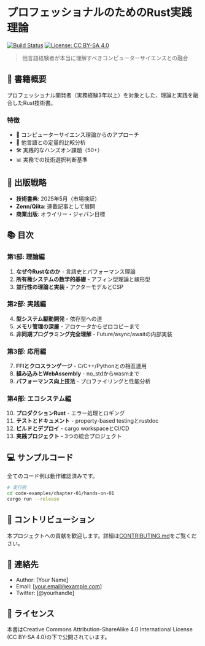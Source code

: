 # プロフェッショナルのためのRust実践理論

[![Build Status](https://github.com/[username]/rust-professional-book/workflows/build/badge.svg)](https://github.com/[username]/rust-professional-book/actions)
[![License: CC BY-SA 4.0](https://img.shields.io/badge/License-CC%20BY--SA%204.0-lightgrey.svg)](https://creativecommons.org/licenses/by-sa/4.0/)

> 他言語経験者が本当に理解すべきコンピューターサイエンスとの融合

## 📖 書籍概要

プロフェッショナル開発者（実務経験3年以上）を対象とした、理論と実践を融合したRust技術書。

### 特徴
- 🧠 コンピューターサイエンス理論からのアプローチ
- 🔬 他言語との定量的比較分析
- 🛠️ 実践的なハンズオン課題（50+）
- 📊 実務での技術選択判断基準

## 🎯 出版戦略

- **技術書典**: 2025年5月（市場検証）
- **Zenn/Qiita**: 連載記事として展開
- **商業出版**: オライリー・ジャパン目標

## 📚 目次

### 第1部: 理論編
1. **なぜ今Rustなのか** - 言語史とパフォーマンス理論
2. **所有権システムの数学的基礎** - アフィン型理論と線形型
3. **並行性の理論と実装** - アクターモデルとCSP

### 第2部: 実践編
4. **型システム駆動開発** - 依存型への道
5. **メモリ管理の深層** - アロケータからゼロコピーまで
6. **非同期プログラミング完全理解** - Future/async/awaitの内部実装

### 第3部: 応用編
7. **FFIとクロスランゲージ** - C/C++/Pythonとの相互運用
8. **組み込みとWebAssembly** - no_stdからwasmまで
9. **パフォーマンス向上技法** - プロファイリングと性能分析

### 第4部: エコシステム編
10. **プロダクションRust** - エラー処理とロギング
11. **テストとドキュメント** - property-based testingとrustdoc
12. **ビルドとデプロイ** - cargo workspaceとCI/CD
13. **実践プロジェクト** - 3つの統合プロジェクト

## 💻 サンプルコード

全てのコード例は動作確認済みです。

```bash
# 実行例
cd code-examples/chapter-01/hands-on-01
cargo run --release
```

## 🤝 コントリビューション

本プロジェクトへの貢献を歓迎します。詳細は[CONTRIBUTING.md](docs/guidelines/contributing.md)をご覧ください。

## 📧 連絡先

- Author: [Your Name]
- Email: [your.email@example.com]
- Twitter: [@yourhandle]

## 📄 ライセンス

本書はCreative Commons Attribution-ShareAlike 4.0 International License (CC BY-SA 4.0)の下で公開されています。